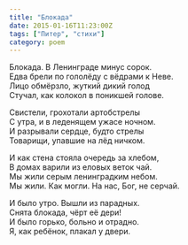 ```yaml
---
title: "Блокада"
date: 2015-01-16T11:23:00Z
tags: ["Питер", "стихи"]
category: poem
---
```


Блокада. В Ленинграде минус сорок.  
Едва брели по гололёду с вёдрами к Неве.  
Лицо обмёрзло, жуткий дикий голод  
Стучал, как колокол в поникшей голове.

Свистели, грохотали артобстрелы  
С утра, и в леденящем ужасе ночном.  
И разрывали сердце, будто стрелы  
Товарищи, упавшие на лёд ничком.

И как стена стояла очередь за хлебом,  
В домах варили из еловых веток чай.  
Мы жили серым ленинградким небом.  
Мы жили. Как могли. На нас, Бог, не серчай.

И было утро. Вышли из парадных.  
Снята блокада, чёрт её дери!  
И было горько, больно и отрадно.  
Я, как ребёнок, плакал у двери.



